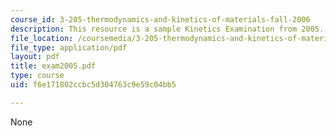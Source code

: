 ```yaml
---
course_id: 3-205-thermodynamics-and-kinetics-of-materials-fall-2006
description: This resource is a sample Kinetics Examination from 2005.
file_location: /coursemedia/3-205-thermodynamics-and-kinetics-of-materials-fall-2006/f6e171802ccbc5d304763c9e59c04bb5_exam2005.pdf
file_type: application/pdf
layout: pdf
title: exam2005.pdf
type: course
uid: f6e171802ccbc5d304763c9e59c04bb5

---
```

None